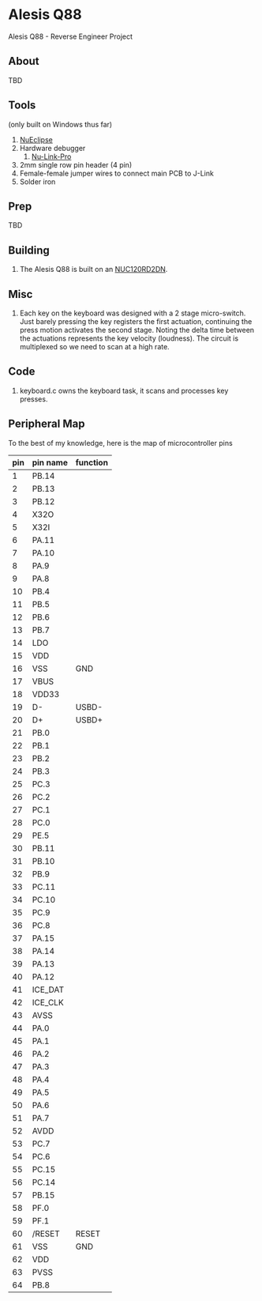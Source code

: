 # Alesis Q88
Alesis Q88 - Reverse Engineer Project
## About
TBD
## Tools
(only built on Windows thus far)
1. [NuEclipse](https://www.nuvoton.com/tool-and-software/ide-and-compiler/)
2. Hardware debugger
   1. [Nu-Link-Pro](https://www.nuvoton.com/tool-and-software/debugger-and-programmer/1-to-1-debugger-and-programmer/nu-link-pro/)   
3. 2mm single row pin header (4 pin)
4. Female-female jumper wires to connect main PCB to J-Link
5. Solder iron
## Prep
TBD
## Building
1. The Alesis Q88 is built on an [NUC120RD2DN](https://www.nuvoton.com/products/microcontrollers/arm-cortex-m0-mcus/nuc120-122-123-220-usb-series/nuc120rd2dn/).

## Misc
1. Each key on the keyboard was designed with a 2 stage micro-switch. Just barely pressing the key registers the first actuation, continuing the press motion activates the second stage. Noting the delta time between the actuations represents the key velocity (loudness). The circuit is multiplexed so we need to scan at a high rate.

## Code
1. keyboard.c owns the keyboard task, it scans and processes key presses.

## Peripheral Map
To the best of my knowledge, here is the map of microcontroller pins

| pin | pin name | function               |
| --- | --- |------------------------|
|1|PB.14|                        |
|2|PB.13|      |
|3|PB.12|    |
|4|X32O|   |
|5|X32I|           |
|6|PA.11|           |
|7|PA.10|                   |
|8|PA.9|                     |
|9|PA.8|                  |
|10|PB.4|         |
|11|PB.5|              |
|12|PB.6|              |
|13|PB.7|           |
|14|LDO|                  |
|15|VDD|                  |
|16|VSS| GND                  |
|17|VBUS|                  |
|18|VDD33|       |
|19|D-| USBD-      |
|20|D+| USBD+       |
|21|PB.0|     |
|22|PB.1|   |
|23|PB.2|                     |
|24|PB.3|                   |
|25|PC.3|     |
|26|PC.2|   |
|27|PC.1|     |
|28|PC.0|   |
|29|PE.5|             |
|30|PB.11|                        |
|31|PB.10|                        |
|32|PB.9|                   |
|33|PC.11|                  |
|34|PC.10|                   |
|35|PC.9|                    |
|36|PC.8|                   |
|37|PA.15|                   |
|38|PA.14|  |
|39|PA.13|        |
|40|PA.12|       |
|41|ICE_DAT|       |
|42|ICE_CLK|        |
|43|AVSS|        |
|44|PA.0|                        |
|45|PA.1|     |
|46|PA.2|   |
|47|PA.3|                    |
|48|PA.4|                    |
|49|PA.5|                   |
|50|PA.6|                   |
|51|PA.7|                   |
|52|AVDD|                  |
|53|PC.7|                   |
|54|PC.6|                   |
|55|PC.15|                   |
|56|PC.14|              |
|57|PB.15|                  |
|58|PF.0|                   |
|59|PF.1|                   |
|60|/RESET| RESET                   |
|61|VSS| GND                 |
|62|VDD|                  |
|63|PVSS|                   |
|64|PB.8|                    |

